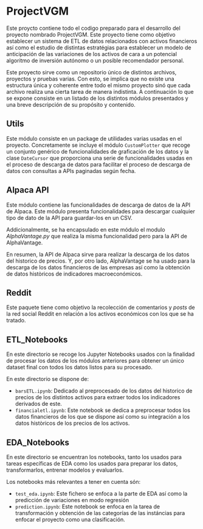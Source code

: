 # ProjectVGM

Este proycto contiene todo el codigo preparado para el desarrollo del proyecto nombrado ProjectVGM. Este proyecto tiene como objetivo establecer un sistema de ETL de datos relacionados con activos financieros así como el estudio de distintas estratégias para establecer un modelo de anticipación de las variaciones de los activos de cara a un potencial algoritmo de inversión autónomo o un posible recomendador personal.

Este proyecto sirve como un repositorio único de distintos archivos, proyectos y pruebas varias. Con esto, se implica que no existe una estructura única y coherente entre todo el mismo proyecto sinó que cada archivo realiza una cierta tarea de manera indistinta. A continuación lo que se expone consiste en un listado de los distintos módulos presentados y una breve descripción de su propósito y contenido.

## Utils
Este módulo consiste en un package de utilidades varias usadas en el proyecto. Concretamente se incluye el módulo `CustomPlotter` que recoge un conjunto genérico de funcionalidades de graficación de los datos y la clase `DateCursor` que proporciona una serie de funcionalidades usadas en el proceso de descarga de datos para facilitar el proceso de descarga de datos con consultas a APIs paginadas según fecha.

## Alpaca API
Este módulo contiene las funcionalidades de descarga de datos de la API de Alpaca. Este módulo presenta funcionalidades para descargar cualquier tipo de dato de la API para guardar-los en un CSV.

Addicionalmente, se ha encapsulado en este módulo el modulo _AlphaVantage.py_ que realiza la misma funcionalidad pero para la API de AlphaVantage.

En resumen, la API de Alpaca sirve para realizar la descarga de los datos del historico de precios. Y, por otro lado, AlphaVantage se ha usado para la descarga de los datos financieros de las empresas así como la obtención de datos històricos de indicadores macroeconómicos.

## Reddit
Este paquete tiene como objetivo la recolección de comentarios y _posts_ de la red social Reddit en relación a los activos económicos con los que se ha tratado.

## ETL_Notebooks
En este directorio se recoge los Jupyter Notebooks usados con la finalidad de procesar los datos de los módulos anteriores para obtener un único dataset final con todos los datos listos para su procesado.

En este directorio se dispone de:
- `barsETL.ipynb`: Dedicado al preprocesado de los datos del historico de precios de los distintos activos para extraer todos los indicadores derivados de este.
- `financialetl.ipynb`: Este notebook se dedica a preprocesar todos los datos financieros de los que se dispone así como su integración a los datos històricos de los precios de los activos.

## EDA_Notebooks
En este directorio se encuentran los notebooks, tanto los usados para tareas específicas de EDA como los usados para preparar los datos, transformarlos, entrenar modelos y evaluarlos.

Los notebooks más relevantes a tener en cuenta són:
- `test_eda.ipynb`: Este fichero se enfoca a la parte de EDA así como la predicción de variaciones en modo regresión
- `prediction.ipynb`: Este notebook se enfoca en la tarea de transformación y obtención de las categorías de las instáncias para enfocar el proyecto como una clasificación.
